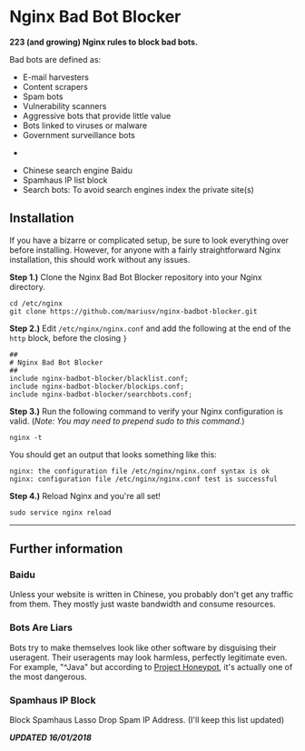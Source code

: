 Nginx Bad Bot Blocker
===============

**223 (and growing) Nginx rules to block bad bots.**

Bad bots are defined as:

- E-mail harvesters
- Content scrapers
- Spam bots
- Vulnerability scanners
- Aggressive bots that provide little value
- Bots linked to viruses or malware
- Government surveillance bots
- ~~~Russian search engine Yandex~~~ (Per users request Yandex was removed)
- Chinese search engine Baidu
- Spamhaus IP list block
- Search bots: To avoid search engines index the private site(s)

## Installation

If you have a bizarre or complicated setup, be sure to look everything
over before installing. However, for anyone with a fairly straightforward Nginx installation, this should work without any issues. 

**Step 1.)** Clone the Nginx Bad Bot Blocker repository into your Nginx directory.

```
cd /etc/nginx
git clone https://github.com/mariusv/nginx-badbot-blocker.git
```

**Step 2.)** Edit `/etc/nginx/nginx.conf` and add the following at the end of the `http` block, before the closing `}`

```
##
# Nginx Bad Bot Blocker
##
include nginx-badbot-blocker/blacklist.conf;
include nginx-badbot-blocker/blockips.conf;
include nginx-badbot-blocker/searchbots.conf;
```

**Step 3.)** Run the following command to verify your Nginx configuration is valid. (*Note: You may need to prepend sudo to this command.*)

```
nginx -t
```

You should get an output that looks something like this:

```
nginx: the configuration file /etc/nginx/nginx.conf syntax is ok
nginx: configuration file /etc/nginx/nginx.conf test is successful
```

**Step 4.)** Reload Nginx and you're all set!

```
sudo service nginx reload
```

---

## Further information

### Baidu

Unless your website is written in Chinese, you probably don't
get any traffic from them. They mostly just waste bandwidth and consume resources.


### Bots Are Liars

Bots try to make themselves look like other software by disguising their
useragent. Their useragents may look harmless, perfectly legitimate even.
For example, "^Java" but according to
[Project Honeypot](https://www.projecthoneypot.org/harvester_useragents.php),
it's actually one of the most dangerous.


### Spamhaus IP Block

Block Spamhaus Lasso Drop Spam IP Address. (I'll keep this list updated)

***UPDATED 16/01/2018***

